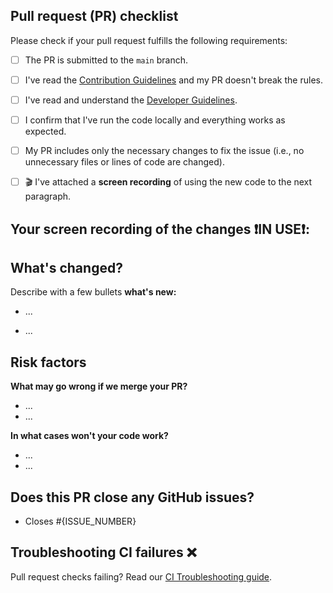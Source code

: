 ## Pull request (PR) checklist

Please check if your pull request fulfills the following requirements:

<!-- 💡 Tip: Please tick checkboxes like this: [✅]. -->

- [ ] The PR is submitted to the `main` branch.
- [ ] I've read the [Contribution Guidelines](https://github.com/Ivy-Apps/ivy-wallet/blob/main/CONTRIBUTING.md) and my PR doesn't break the rules.
- [ ] I've read and understand the [Developer Guidelines](https://github.com/Ivy-Apps/ivy-wallet/blob/main/docs/Guidelines.md).
- [ ] I confirm that I've run the code locally and everything works as expected.
- [ ] My PR includes only the necessary changes to fix the issue (i.e., no unnecessary files or lines of code are changed).
- [ ] 🎬 I've attached a **screen recording** of using the new code to the next paragraph.


## Your screen recording of the changes ❗IN USE❗:

<!-- 💡 Tip: Drag & drop the video here. -->



## What's changed?
Describe with a few bullets **what's new:**

<!-- 💡 Tip: Please, after each point, show your changes with screenshots or screen recordings by replacing {media}:

- I've fixed...

Before|After
-------|-------
{media}|{media}
{media}|{media}
-->


- ...


- ...


## Risk factors

**What may go wrong if we merge your PR?**

- ...
- ...

**In what cases won't your code work?**

- ...
- ...


## Does this PR close any GitHub issues?

- Closes #{ISSUE_NUMBER}

<!-- 💡 Tip: Replace {ISSUE_NUMBER} with the number of Ivy Wallet ISSUE (https://github.com/Ivy-Apps/ivy-wallet/issues) (❗NOT PR❗) which this pull request fixes. If done correctly, you'll see the issue title linked on PR preview. -->

<!-- 💡 Tip: Multiple issues:
- Closes #{ISSUE_NUMBER_1}, closes #{ISSUE_NUMBER_2}, closes #{ISSUE_NUMBER_3} 
-->


## Troubleshooting CI failures ❌

Pull request checks failing? Read our [CI Troubleshooting guide](https://github.com/Ivy-Apps/ivy-wallet/blob/main/docs/CI-Troubleshooting.md).